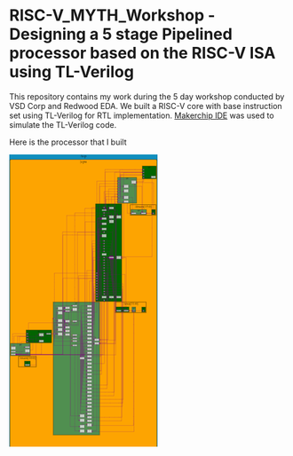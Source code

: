 # RISC-V_MYTH_Workshop - Designing a 5 stage Pipelined processor based on the RISC-V ISA using TL-Verilog

This repository contains my work during the 5 day workshop conducted by VSD Corp and Redwood EDA. 
We built a RISC-V core with base instruction set using TL-Verilog for RTL implementation. [Makerchip IDE](https://www.makerchip.com/) was used to simulate the TL-Verilog code.


Here is the processor that I built 

![pipelined_processor](https://github.com/RISCV-MYTH-WORKSHOP/5-stage-Pipelined-Processor-RISC-V/raw/master/Day3_5/Pipelined_RISC-V.png)

